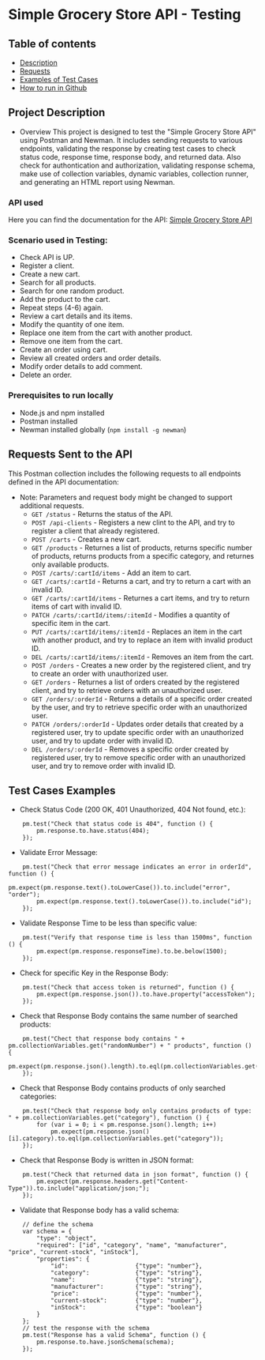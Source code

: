 # Simple Grocery Store API - Testing

## Table of contents
* [Description](#Project-Description)
* [Requests](#Requests-Sent-to-the-API)
* [Examples of Test Cases](#Test-Cases-Examples)
* [How to run in Github](#How-to-run-in-Github)



## Project Description
- Overview
    This project is designed to test the "Simple Grocery Store API" using Postman and Newman. It includes sending requests to various endpoints, validating the response by creating test cases to check status code, response time, response body, and returned data. Also check for authontication and authorization, validating response schema, make use of collection variables, dynamic variables, collection runner, and generating an HTML report using Newman.


### API used
  Here you can find the documentation for the API:
  [Simple Grocery Store API](https://github.com/vdespa/Postman-Complete-Guide-API-Testing/blob/main/simple-grocery-store-api.md)


### Scenario used in Testing:
- Check API is UP.
- Register a client.
- Create a new cart.
- Search for all products.
- Search for one random product.
- Add the product to the cart.
- Repeat steps (4-6) again.
- Review a cart details and its items.
- Modify the quantity of one item.
- Replace one item from the cart with another product.
- Remove one item from the cart.
- Create an order using cart.
- Review all created orders and order details.
- Modify order details to add comment.
- Delete an order.


### Prerequisites to run locally
  - Node.js and npm installed
  - Postman installed
  - Newman installed globally (`npm install -g newman`)



## Requests Sent to the API
  This Postman collection includes the following requests to all endpoints defined in the API documentation:
  * Note: Parameters and request body might be changed to support additional requests.
    + `GET /status` - Returns the status of the API.
    + `POST /api-clients` - Registers a new clint to the API, and try to register a client that already registered.
    + `POST /carts` - Creates a new cart.
    + `GET /products` - Returnes a list of products, returns specific number of products, returns products from a specific category, and returnes only available products.
    + `POST /carts/:cartId/items` - Add an item to cart.
    + `GET /carts/:cartId` - Returns a cart, and try to return a cart with an invalid ID.
    + `GET /carts/:cartId/items` - Returnes a cart items, and try to return items of cart with invalid ID.
    + `PATCH /carts/:cartId/items/:itemId` - Modifies a quantity of specific item in the cart.
    + `PUT /carts/:cartId/items/:itemId` - Replaces an item in the cart with another product, and try to replace an item with invalid product ID.
    + `DEL /carts/:cartId/items/:itemId` - Removes an item from the cart.
    + `POST /orders` - Creates a new order by the registered client, and try to create an order with unauthorized user.
    + `GET /orders` - Returnes a list of orders created by the registered client, and try to retrieve orders with an unauthorized user.
    + `GET /orders/:orderId` - Returns a details of a specific order created by the user, and try to retrieve specific order with an unauthorized user.
    + `PATCH /orders/:orderId` - Updates order details that created by a registered user, try to update specific order with an unauthorized user, and try to update order with invalid ID.
    + `DEL /orders/:orderId` - Removes a specific order created by registered user, try to remove specific order with an unauthorized user, and try to remove order with invalid ID.



## Test Cases Examples
+ Check Status Code (200 OK, 401 Unauthorized, 404 Not found, etc.):
```
	pm.test("Check that status code is 404", function () {
		pm.response.to.have.status(404);
	});
```
+ Validate Error Message:
```
	pm.test("Check that error message indicates an error in orderId", function () {
	    pm.expect(pm.response.text().toLowerCase()).to.include("error", "order");
	    pm.expect(pm.response.text().toLowerCase()).to.include("id");
	});
```
+ Validate Response Time to be less than specific value:
```
	pm.test("Verify that response time is less than 1500ms", function () {
	    pm.expect(pm.response.responseTime).to.be.below(1500);
	});
```
+ Check for specific Key in the Response Body:
```
	pm.test("Check that access token is returned", function () {
	    pm.expect(pm.response.json()).to.have.property("accessToken");
	});
```
+ Check that Response Body contains the same number of searched products:
```
	pm.test("Chect that response body contains " + pm.collectionVariables.get("randomNumber") + " products", function () {
	    pm.expect(pm.response.json().length).to.eql(pm.collectionVariables.get("randomNumber"));
	});
```
+ Check that Response Body contains products of only searched categories:
```
	pm.test("Check that response body only contains products of type: " + pm.collectionVariables.get("category"), function () {
	    for (var i = 0; i < pm.response.json().length; i++)
	        pm.expect(pm.response.json()[i].category).to.eql(pm.collectionVariables.get("category"));
	});
```
+ Check that Response Body is written in JSON format:
```
	pm.test("Check that returned data in json format", function () {
	    pm.expect(pm.response.headers.get("Content-Type")).to.include("application/json;");
	});
```
+ Validate that Response body has a valid schema:
```
	// define the schema
	var schema = {
	    "type": "object",
	    "required": ["id", "category", "name", "manufacturer", "price", "current-stock", "inStock"],
	    "properties": {
	        "id":                   {"type": "number"},
	        "category":             {"type": "string"},
	        "name":                 {"type": "string"},
	        "manufacturer":         {"type": "string"},
	        "price":                {"type": "number"},
	        "current-stock":        {"type": "number"},
	        "inStock":              {"type": "boolean"}
	    }
	};
	// test the response with the schema
	pm.test("Response has a valid Schema", function () {
	    pm.response.to.have.jsonSchema(schema);
	});
```








